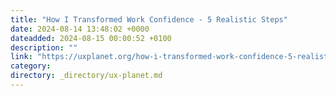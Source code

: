 ```yaml
---
title: "How I Transformed Work Confidence - 5 Realistic Steps"
date: 2024-08-14 13:48:02 +0000
dateadded: 2024-08-15 00:00:52 +0100
description: ""
link: "https://uxplanet.org/how-i-transformed-work-confidence-5-realistic-steps-cef6eaa350b2?source=rss----819cc2aaeee0---4"
category:
directory: _directory/ux-planet.md
---
```

